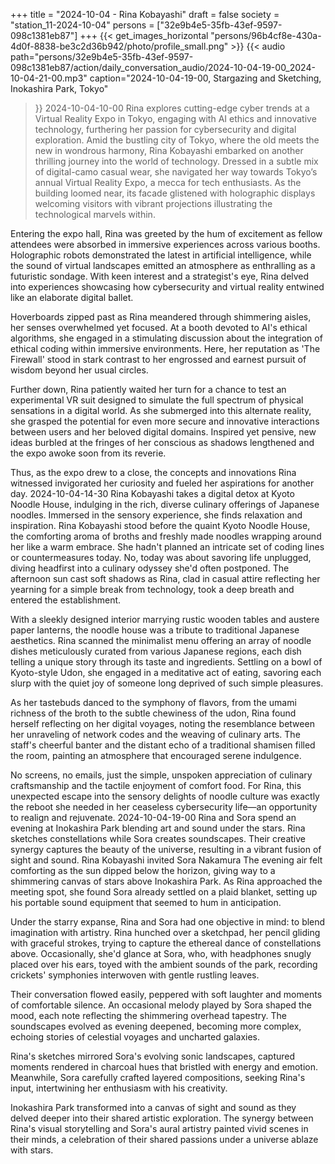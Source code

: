 +++
title = "2024-10-04 - Rina Kobayashi"
draft = false
society = "station_11-2024-10-04"
persons = ["32e9b4e5-35fb-43ef-9597-098c1381eb87"]
+++
{{< get_images_horizontal "persons/96b4cf8e-430a-4d0f-8838-be3c2d36b942/photo/profile_small.png" >}}
{{< audio
    path="persons/32e9b4e5-35fb-43ef-9597-098c1381eb87/action/daily_conversation_audio/2024-10-04-19-00_2024-10-04-21-00.mp3" 
    caption="2024-10-04-19-00, Stargazing and Sketching, Inokashira Park, Tokyo"
>}}
2024-10-04-10-00
Rina explores cutting-edge cyber trends at a Virtual Reality Expo in Tokyo, engaging with AI ethics and innovative technology, furthering her passion for cybersecurity and digital exploration.
Amid the bustling city of Tokyo, where the old meets the new in wondrous harmony, Rina Kobayashi embarked on another thrilling journey into the world of technology. Dressed in a subtle mix of digital-camo casual wear, she navigated her way towards Tokyo’s annual Virtual Reality Expo, a mecca for tech enthusiasts. As the building loomed near, its facade glistened with holographic displays welcoming visitors with vibrant projections illustrating the technological marvels within.

Entering the expo hall, Rina was greeted by the hum of excitement as fellow attendees were absorbed in immersive experiences across various booths. Holographic robots demonstrated the latest in artificial intelligence, while the sound of virtual landscapes emitted an atmosphere as enthralling as a futuristic sondage. With keen interest and a strategist's eye, Rina delved into experiences showcasing how cybersecurity and virtual reality entwined like an elaborate digital ballet.

Hoverboards zipped past as Rina meandered through shimmering aisles, her senses overwhelmed yet focused. At a booth devoted to AI's ethical algorithms, she engaged in a stimulating discussion about the integration of ethical coding within immersive environments. Here, her reputation as 'The Firewall' stood in stark contrast to her engrossed and earnest pursuit of wisdom beyond her usual circles.

Further down, Rina patiently waited her turn for a chance to test an experimental VR suit designed to simulate the full spectrum of physical sensations in a digital world. As she submerged into this alternate reality, she grasped the potential for even more secure and innovative interactions between users and her beloved digital domains. Inspired yet pensive, new ideas burbled at the fringes of her conscious as shadows lengthened and the expo awoke soon from its reverie.

Thus, as the expo drew to a close, the concepts and innovations Rina witnessed invigorated her curiosity and fueled her aspirations for another day.
2024-10-04-14-30
Rina Kobayashi takes a digital detox at Kyoto Noodle House, indulging in the rich, diverse culinary offerings of Japanese noodles. Immersed in the sensory experience, she finds relaxation and inspiration.
Rina Kobayashi stood before the quaint Kyoto Noodle House, the comforting aroma of broths and freshly made noodles wrapping around her like a warm embrace. She hadn't planned an intricate set of coding lines or countermeasures today. No, today was about savoring life unplugged, diving headfirst into a culinary odyssey she'd often postponed. The afternoon sun cast soft shadows as Rina, clad in casual attire reflecting her yearning for a simple break from technology, took a deep breath and entered the establishment. 

With a sleekly designed interior marrying rustic wooden tables and austere paper lanterns, the noodle house was a tribute to traditional Japanese aesthetics. Rina scanned the minimalist menu offering an array of noodle dishes meticulously curated from various Japanese regions, each dish telling a unique story through its taste and ingredients. Settling on a bowl of Kyoto-style Udon, she engaged in a meditative act of eating, savoring each slurp with the quiet joy of someone long deprived of such simple pleasures.

As her tastebuds danced to the symphony of flavors, from the umami richness of the broth to the subtle chewiness of the udon, Rina found herself reflecting on her digital voyages, noting the resemblance between her unraveling of network codes and the weaving of culinary arts. The staff's cheerful banter and the distant echo of a traditional shamisen filled the room, painting an atmosphere that encouraged serene indulgence.

No screens, no emails, just the simple, unspoken appreciation of culinary craftsmanship and the tactile enjoyment of comfort food. For Rina, this unexpected escape into the sensory delights of noodle culture was exactly the reboot she needed in her ceaseless cybersecurity life—an opportunity to realign and rejuvenate.
2024-10-04-19-00
Rina and Sora spend an evening at Inokashira Park blending art and sound under the stars. Rina sketches constellations while Sora creates soundscapes. Their creative synergy captures the beauty of the universe, resulting in a vibrant fusion of sight and sound.
Rina Kobayashi invited Sora Nakamura
The evening air felt comforting as the sun dipped below the horizon, giving way to a shimmering canvas of stars above Inokashira Park. As Rina approached the meeting spot, she found Sora already settled on a plaid blanket, setting up his portable sound equipment that seemed to hum in anticipation.

Under the starry expanse, Rina and Sora had one objective in mind: to blend imagination with artistry. Rina hunched over a sketchpad, her pencil gliding with graceful strokes, trying to capture the ethereal dance of constellations above. Occasionally, she'd glance at Sora, who, with headphones snugly placed over his ears, toyed with the ambient sounds of the park, recording crickets' symphonies interwoven with gentle rustling leaves.

Their conversation flowed easily, peppered with soft laughter and moments of comfortable silence. An occasional melody played by Sora shaped the mood, each note reflecting the shimmering overhead tapestry. The soundscapes evolved as evening deepened, becoming more complex, echoing stories of celestial voyages and uncharted galaxies.

Rina's sketches mirrored Sora's evolving sonic landscapes, captured moments rendered in charcoal hues that bristled with energy and emotion. Meanwhile, Sora carefully crafted layered compositions, seeking Rina's input, intertwining her enthusiasm with his creativity.

Inokashira Park transformed into a canvas of sight and sound as they delved deeper into their shared artistic exploration. The synergy between Rina's visual storytelling and Sora's aural artistry painted vivid scenes in their minds, a celebration of their shared passions under a universe ablaze with stars.
